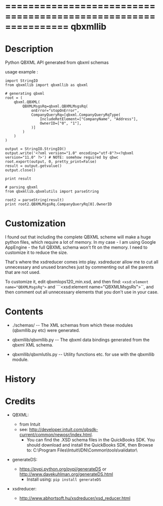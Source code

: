 ===============================================================
qbxmllib
===============================================================

Description
=============

Python QBXML API generated from qbxml schemas

usage example :

    import StringIO
    from qbxmllib import qbxmllib as qbxml

    # generating qbxml
    root = (
        qbxml.QBXML(
            QBXMLMsgsRq=qbxml.QBXMLMsgsRq(
                onError="stopOnError",
                CompanyQueryRq=[qbxml.CompanyQueryRqType(
                    IncludeRetElement=["CompanyName", "Address"],
                    OwnerID=["0", "1"],
                )]
            )
        )
    )

    output = StringIO.StringIO()
    output.write('<?xml version="1.0" encoding="utf-8"?><?qbxml version="11.0" ?>') # NOTE: somehow required by qbwc
    root.export(output, 0, pretty_print=False)
    result = output.getvalue()
    output.close()

    print result

    # parsing qbxml
    from qbxmllib.qbxmlutils import parseString

    root2 = parseString(result)
    print root2.QBXMLMsgsRq.CompanyQueryRq[0].OwnerID


Customization
=============

I found out that including the complete QBXML scheme will make a huge python files, which require a lot of memory.
In my case - I am using Google AppEngine - the full QBXML schema won't fit on the memory. I need to customize it to reduce the size.

That's where the xsdreducer comes into play. xsdreducer allow me to cut all unnecessary and unused branches just by commenting
out all the parents that are not used.

To customize it, edit qbxmlops120_min.xsd, and then find: ```<xsd:element name="QBXMLMsgsRq">``` and ```<xsd:element name="QBXMLMsgsRs">``,
and then comment out all unnecessary elements that you don't use in your case.


Contents
==========

- ./schemas/ -- The XML schemas from which these modules
  (qbxmllib.py etc) were generated.

- qbxmllib/qbxmllib.py -- The qbxml data bindings generated from
  the qbxml XML schema.

- qbxmllib/qbxmlutils.py -- Utility functions etc. for use with the
  qbxmllib module.



History
=========





Credits
=========

* QBXML:
  * from Intuit
  * see: http://developer.intuit.com/qbsdk-current/common/newosr/index.html.
    * You can find the .XSD schema files in the QuickBooks SDK. You should download and install the QuickBooks SDK, then Browse to: C:\Program Files\Intuit\IDN\Common\tools\validator\

* generateDS:
  * https://pypi.python.org/pypi/generateDS or  http://www.davekuhlman.org/generateDS.html
    * Install using: `pip install generateDS`

* xsdreducer:
  * http://www.abhortsoft.hu/xsdreducer/xsd_reducer.html





